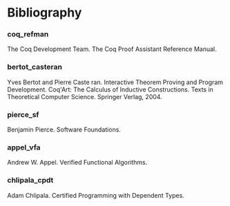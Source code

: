 # Bibliography


### coq_refman

The Coq Development Team. The Coq Proof Assistant Reference Manual.

### bertot_casteran

Yves Bertot and Pierre Caste ran. Interactive Theorem Proving and Program
Development. Coq'Art: The Calculus of Inductive Constructions. Texts in
Theoretical Computer Science. Springer Verlag, 2004.


### pierce_sf

Benjamin Pierce. Software Foundations.

### appel_vfa

Andrew W. Appel. Verified Functional Algorithms.


### chlipala_cpdt

Adam Chlipala. Certified Programming with Dependent Types.

<!---
Local Variables:
mode: outline
coding: iso-latin-1
outline-regexp: "#+"
End:
-->
